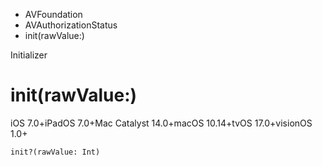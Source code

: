 

- AVFoundation
- AVAuthorizationStatus
-  init(rawValue:) 

Initializer

# init(rawValue:)

iOS 7.0+iPadOS 7.0+Mac Catalyst 14.0+macOS 10.14+tvOS 17.0+visionOS 1.0+

``` source
init?(rawValue: Int)
```

